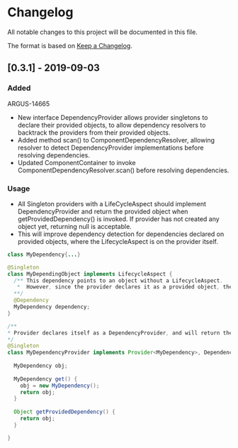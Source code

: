 # Changelog
All notable changes to this project will be documented in this file.

The format is based on [Keep a Changelog](https://keepachangelog.com/en/1.0.0/).

## [0.3.1] - 2019-09-03
### Added
ARGUS-14665 
- New interface DependencyProvider allows provider singletons to declare their
provided objects, to allow dependency resolvers to backtrack the providers from their provided objects.
- Added method scan() to ComponentDependencyResolver, allowing resolver to detect DependencyProvider 
implementations before resolving dependencies.
- Updated ComponentContainer to invoke ComponentDependencyResolver.scan() before resolving dependencies.  

### Usage
- All Singleton providers with a LifeCycleAspect should implement DependencyProvider and return the provided object
when getProvidedDependency() is invoked. If provider has not created any object yet, returning null is acceptable.
- This will improve dependency detection for dependencies declared on provided objects, where the LifecycleAspect
is on the provider itself.

```java
class MyDependency{...}

@Singleton
class MyDependingObject implements LifecycleAspect {
  /** This dependency points to an object without a LifecycleAspect. 
   *  However, since the provider declares it as a provided object, the provider will also be returned as a dependency. 
  **/
  @Dependency
  MyDependency dependency;
}

/**
* Provider declares itself as a DependencyProvider, and will return the provided object on getProvidedDependency()
*/
@Singleton
class MyDependencyProvider implements Provider<MyDependency>, DependencyProvider, LifecycleAspect {
  
  MyDependency obj;
  
  MyDependency get() {
    obj = new MyDependency();
    return obj;
  }  
  
  Object getProvidedDependency() {
    return obj;
  }

}
```